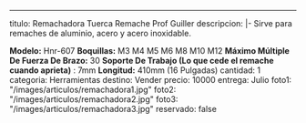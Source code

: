 ---
titulo: Remachadora Tuerca Remache Prof Guiller
descripcion: |-
  Sirve para remaches de aluminio, acero y acero inoxidable.

  **Modelo:** Hnr-607
  **Boquillas:** M3 M4 M5 M6 M8 M10 M12
  **Máximo Múltiple De Fuerza De Brazo:** 30
  **Soporte De Trabajo (Lo que cede el remache cuando aprieta)** : 7mm
  **Longitud:** 410mm (16 Pulgadas)
cantidad: 1
categoria: Herramientas
destino: Vender
precio: 10000
entrega: Julio
foto1: "/images/articulos/remachadora1.jpg"
foto2: "/images/articulos/remachadora2.jpg"
foto3: "/images/articulos/remachadora3.jpg"
reservado: false
